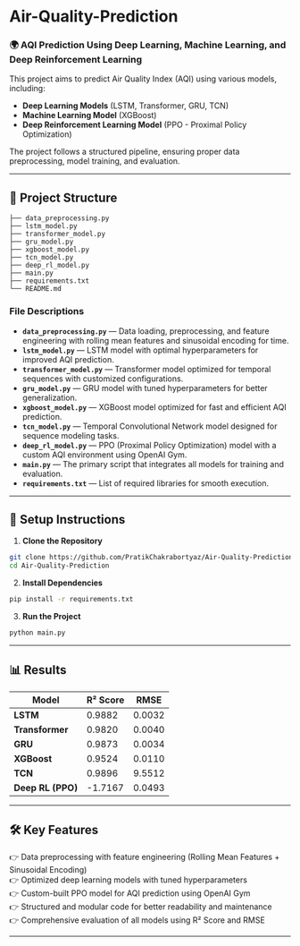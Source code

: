# Air-Quality-Prediction

### 🌍 AQI Prediction Using Deep Learning, Machine Learning, and Deep Reinforcement Learning

This project aims to predict Air Quality Index (AQI) using various models, including:

- **Deep Learning Models** (LSTM, Transformer, GRU, TCN)  
- **Machine Learning Model** (XGBoost)  
- **Deep Reinforcement Learning Model** (PPO - Proximal Policy Optimization)  

The project follows a structured pipeline, ensuring proper data preprocessing, model training, and evaluation.

---

## 📂 Project Structure

```
├── data_preprocessing.py
├── lstm_model.py
├── transformer_model.py
├── gru_model.py
├── xgboost_model.py
├── tcn_model.py
├── deep_rl_model.py
├── main.py
├── requirements.txt
└── README.md
```

### **File Descriptions**
- **`data_preprocessing.py`** — Data loading, preprocessing, and feature engineering with rolling mean features and sinusoidal encoding for time.
- **`lstm_model.py`** — LSTM model with optimal hyperparameters for improved AQI prediction.
- **`transformer_model.py`** — Transformer model optimized for temporal sequences with customized configurations.
- **`gru_model.py`** — GRU model with tuned hyperparameters for better generalization.
- **`xgboost_model.py`** — XGBoost model optimized for fast and efficient AQI prediction.
- **`tcn_model.py`** — Temporal Convolutional Network model designed for sequence modeling tasks.
- **`deep_rl_model.py`** — PPO (Proximal Policy Optimization) model with a custom AQI environment using OpenAI Gym.
- **`main.py`** — The primary script that integrates all models for training and evaluation.
- **`requirements.txt`** — List of required libraries for smooth execution.

---

## 🚀 Setup Instructions

1. **Clone the Repository**
```bash
git clone https://github.com/PratikChakrabortyaz/Air-Quality-Prediction.git
cd Air-Quality-Prediction
```

2. **Install Dependencies**
```bash
pip install -r requirements.txt
```

3. **Run the Project**
```bash
python main.py
```

---

## 📊 Results

| **Model**            | **R² Score** | **RMSE** |
|----------------------|---------------|------------|
| **LSTM**              | 0.9882         | 0.0032      |
| **Transformer**       | 0.9820         | 0.0040      |
| **GRU**               | 0.9873         | 0.0034      |
| **XGBoost**           | 0.9524         | 0.0110      |
| **TCN**               | 0.9896         | 9.5512      |
| **Deep RL (PPO)**     | -1.7167        | 0.0493      |

---

## 🛠️ Key Features

👉 Data preprocessing with feature engineering (Rolling Mean Features + Sinusoidal Encoding)  
👉 Optimized deep learning models with tuned hyperparameters  
👉 Custom-built PPO model for AQI prediction using OpenAI Gym  
👉 Structured and modular code for better readability and maintenance  
👉 Comprehensive evaluation of all models using R² Score and RMSE  

---


